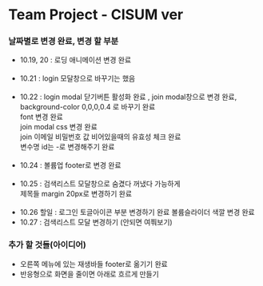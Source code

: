 # Team Project - CISUM ver

### 날짜별로 변경 완료, 변경 할 부분

- 10.19, 20 : 로딩 애니메이션 변경 완료  
  <br/>
- 10.21 : login 모달창으로 바꾸기는 했음  
  <br/>
- 10.22 : login modal 닫기버튼 활성화 완료 , join modal창으로 변경 완료,  
   background-color 0,0,0,0.4 로 바꾸기 완료  
   font 변경 완료  
   join modal css 변경 완료  
   join 이메일 비밀번호 값 비어있을때의 유효성 체크 완료  
   변수명 id는 -로 변경해주기 완료  
  <br/>
- 10.24 : 볼륨업 footer로 변경 완료  
  <br/>
- 10.25 : 검색리스트 모달창으로 숨겼다 꺼냈다 가능하게  
  제목들 margin 20px로 변경하기 완료  
  <br/>
- 10.26 할일 : 로그인 토글아이콘 부분 변경하기 완료
  볼륨슬라이더 색깔 변경 완료
  <br/>
- 10.27 : 검색리스트 모달 변경하기 (안되면 여쭤보기)

### 추가 할 것들(아이디어)

- 오른쪽 메뉴에 있는 재생바들 footer로 옮기기 완료
- 반응형으로 화면을 줄이면 아래로 흐르게 만들기
